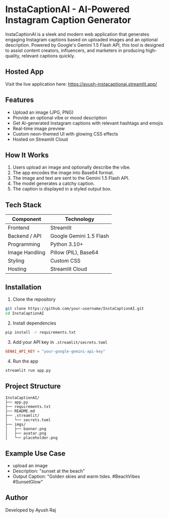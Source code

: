 
# InstaCaptionAI - AI-Powered Instagram Caption Generator

InstaCaptionAI is a sleek and modern web application that generates engaging Instagram captions based on uploaded images and an optional description. Powered by Google's Gemini 1.5 Flash API, this tool is designed to assist content creators, influencers, and marketers in producing high-quality, relevant captions quickly.

## Hosted App

Visit the live application here: https://ayush-instacaptionai.streamlit.app/

## Features

- Upload an image (JPG, PNG)
- Provide an optional vibe or mood description
- Get AI-generated Instagram captions with relevant hashtags and emojis
- Real-time image preview
- Custom neon-themed UI with glowing CSS effects
- Hosted on Streamlit Cloud

## How It Works

1. Users upload an image and optionally describe the vibe.
2. The app encodes the image into Base64 format.
3. The image and text are sent to the Gemini 1.5 Flash API.
4. The model generates a catchy caption.
5. The caption is displayed in a styled output box.

## Tech Stack

| Component        | Technology                          |
|------------------|--------------------------------------|
| Frontend         | Streamlit                           |
| Backend / API    | Google Gemini 1.5 Flash             |
| Programming      | Python 3.10+                        |
| Image Handling   | Pillow (PIL), Base64                |
| Styling          | Custom CSS                          |
| Hosting          | Streamlit Cloud                    |

## Installation

1. Clone the repository
```bash
git clone https://github.com/your-username/InstaCaptionAI.git
cd InstaCaptionAI
```

2. Install dependencies
```bash
pip install -r requirements.txt
```

3. Add your API key in `.streamlit/secrets.toml`
```toml
GENAI_API_KEY = "your-google-gemini-api-key"
```

4. Run the app
```bash
streamlit run app.py
```

## Project Structure

```
InstaCaptionAI/
├── app.py
├── requirements.txt
├── README.md
├── .streamlit/
│   └── secrets.toml
├── imgs/
│   ├── banner.png
│   ├── avatar.png
│   └── placeholder.png
```

## Example Use Case

- upload an image 
- Description: "sunset at the beach"
- Output Caption: "Golden skies and warm tides. #BeachVibes #SunsetGlow"


## Author

Developed by Ayush Raj

